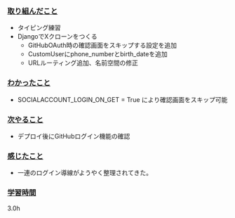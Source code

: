 ### <u>取り組んだこと</u>
- タイピング練習
- DjangoでXクローンをつくる
  - GitHubOAuth時の確認画面をスキップする設定を追加
  - CustomUserにphone_numberとbirth_dateを追加
  - URLルーティング追加、名前空間の修正

### <u>わかったこと</u>
- SOCIALACCOUNT_LOGIN_ON_GET = True により確認画面をスキップ可能

### <u>次やること</u>
- デプロイ後にGitHubログイン機能の確認

### <u>感じたこと</u>
- 一連のログイン導線がようやく整理されてきた。

### <u>学習時間</u>
3.0h
